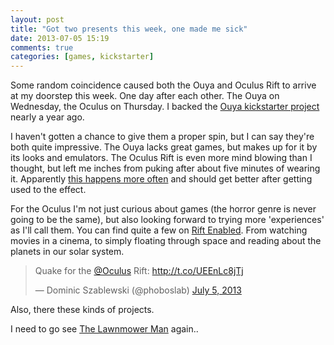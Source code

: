 ```yaml
---
layout: post
title: "Got two presents this week, one made me sick"
date: 2013-07-05 15:19
comments: true
categories: [games, kickstarter]
---
```


Some random coincidence caused both the Ouya and Oculus Rift to arrive at my doorstep this week. One day after each other. The Ouya on Wednesday, the Oculus on Thursday. I backed the [Ouya kickstarter project](http://www.kickstarter.com/projects/ouya/ouya-a-new-kind-of-video-game-console) nearly a year ago.

<!-- more -->

I haven't gotten a chance to give them a proper spin, but I can say they're both quite impressive. The Ouya lacks great games, but makes up for it by its looks and emulators. The Oculus Rift is even more mind blowing than I thought, but left me inches from puking after about five minutes of wearing it. Apparently [this happens more often](http://martincaine.com/gaming/day_one_with_the_oculus_rift_nausea) and should get better after getting used to the effect.

For the Oculus I'm not just curious about games (the horror genre is never going to be the same), but also looking forward to trying more 'experiences' as I'll call them. You can find quite a few on [Rift Enabled](http://www.riftenabled.com/). From watching movies in a cinema, to simply floating through space and reading about the planets in our solar system.

<blockquote class="twitter-tweet"><p>Quake for the <a href="https://twitter.com/oculus">@Oculus</a> Rift: <a href="http://t.co/UEEnLc8jTj">http://t.co/UEEnLc8jTj</a></p>&mdash; Dominic Szablewski (@phoboslab) <a href="https://twitter.com/phoboslab/statuses/353135358038376449">July 5, 2013</a></blockquote>
<script async src="//platform.twitter.com/widgets.js" charset="utf-8"></script>

Also, there these kinds of projects.

I need to go see [The Lawnmower Man](http://www.imdb.com/title/tt0104692/?ref_=sr_1) again..